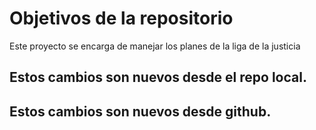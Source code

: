 # Objetivos de la repositorio

Este proyecto se encarga de manejar los planes de la liga de la justicia

## Estos cambios son nuevos desde el repo local.
## Estos cambios son nuevos desde github.

